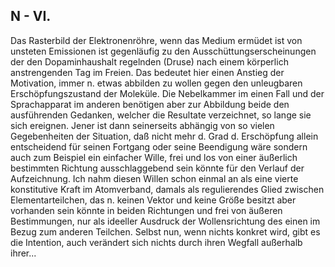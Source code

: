## N - VI.
Das Rasterbild der Elektronenröhre, wenn das Medium ermüdet ist von unsteten Emissionen ist gegenläufig zu den Ausschüttungserscheinungen der den Dopaminhaushalt regelnden (Druse) nach einem körperlich anstrengenden Tag im Freien. Das bedeutet hier einen Anstieg der Motivation, immer n. etwas abbilden zu wollen gegen den unleugbaren Erschöpfungszustand der Moleküle. Die Nebelkammer im einen Fall und der Sprachapparat im anderen benötigen aber zur Abbildung beide den ausführenden Gedanken, welcher die Resultate verzeichnet, so lange sie sich ereignen. Jener ist dann seinerseits abhängig von so vielen Gegebenheiten der Situation, daß nicht mehr d. Grad d. Erschöpfung allein entscheidend für seinen Fortgang oder seine Beendigung wäre sondern auch zum Beispiel ein einfacher Wille, frei und los von einer äußerlich bestimmten Richtung ausschlaggebend sein könnte für den Verlauf der Aufzeichnung. Ich nahm diesen Willen schon einmal an als eine vierte konstitutive Kraft im Atomverband, damals als regulierendes Glied zwischen Elementarteilchen, das n. keinen Vektor und keine Größe besitzt aber vorhanden sein könnte in beiden Richtungen und frei von äußeren Bestimmungen, nur als ideeller Ausdruck der Wollensrichtung des einen im Bezug zum anderen Teilchen. Selbst nun, wenn nichts konkret wird, gibt es die Intention, auch verändert sich nichts durch ihren Wegfall außerhalb ihrer...   
